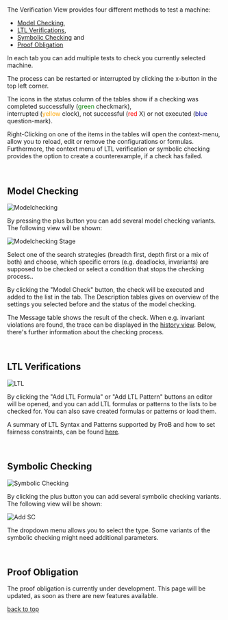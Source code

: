 # <a name="top"></a>
The Verification View provides four different methods to test a machine:

* [Model Checking](#Model),
* [LTL Verifications](#LTL),
* [Symbolic Checking](#Symbolic) and
* [Proof Obligation](#ProofObligation)

In each tab you can add multiple tests to check you currently selected machine.

The process can be restarted or interrupted by clicking the x-button in the top left corner.

The icons in the status column of the tables show if a checking was 
completed successfully (<span style="color:green">green</span> checkmark),  
interrupted (<span style="color:orange">yellow</span> clock),
not successful (<span style="color:red">red</span> X) or
not executed (<span style="color:darkblue">blue</span> question-mark).

Right-Clicking on one of the items in the tables will open the context-menu, allow you to reload, edit or remove the configurations or formulas. 
Furthermore, the context menu of LTL verification or symbolic checking provides the option to create a counterexample, if a check has failed.

<br>

## <a id="Model"> Model Checking </a>

![Modelchecking](../screenshots/Verifications/Modelchecking.png)

By pressing the plus button you can add several model checking variants. The following view will be shown:

![Modelchecking Stage](../screenshots/Verifications/Modelchecking%20Stage.png)

Select one of the search strategies (breadth first, depth first or a mix of both) and choose, 
which specific errors (e.g. deadlocks, invariants) are supposed to be checked or select a condition that stops the checking process..

By clicking the "Model Check" button, the check will be executed and added to the list in the tab. 
The Description tables gives on overview of the settings you selected before and the status of the model checking. 

The Message table shows the result of the check. When e.g. invariant violations are found, the trace can be displayed in the [history view](History.md). 
Below, there's further information about the checking process.

<br>

## <a id="LTL"> LTL Verifications </a>

![LTL](../screenshots/Verifications/LTL.png)

By clicking the "Add LTL Formula" or "Add LTL Pattern" buttons an editor will be opened, and you can add LTL formulas or patterns to the lists to be checked for.
You can also save created formulas or patterns or load them.

A summary of LTL Syntax and Patterns supported by ProB and how to set fairness constraints, can be found [here](LTL%20Syntax%20and%20Patterns.md).

<br>

## <a id="Symbolic"> Symbolic Checking </a>

![Symbolic Checking](../screenshots/Verifications/Symbolic%20Checking.png)

By clicking the plus button you can add several symbolic checking variants. The following view will be shown:

![Add SC](../screenshots/Verifications/Add%20SC.png)

The dropdown menu allows you to select the type. Some variants of the symbolic checking might need additional parameters.

<br>

## <a id="ProofObligation"> Proof Obligation </a>

The proof obligation is currently under development. This page will be updated, as soon as there are new features available.

[back to top](#top)

